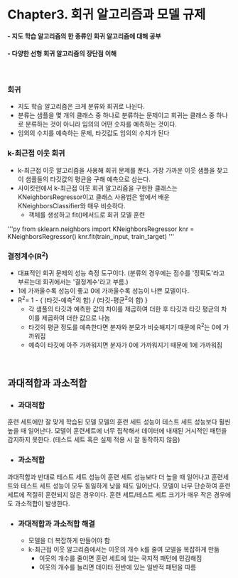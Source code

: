 # Chapter3. 회귀 알고리즘과 모델 규제
#### - 지도 학습 알고리즘의 한 종류인 회귀 알고리즘에 대해 공부
#### - 다양한 선형 회귀 알고리즘의 장단점 이해

<br>

### 회귀
- 지도 학습 알고리즘은 크게 분류와 회귀로 나뉜다.
- 분류는 샘플을 몇 개의 클래스 중 하나로 분류하는 문제이고 회귀는 클래스 중 하나로 분류하는 것이 아니라 임의의 어떤 숫자를 예측하는 것이다.
- 임의의 수치를 예측하는 문제, 타깃값도 임의의 수치가 된다

### k-최근접 이웃 회귀
- k-최근접 이웃 알고리즘을 사용해 회귀 문제를 푼다. 가장 가까운 이웃 샘플을 찾고 이 샘플들의 타깃값의 평균을 구해 예측으로 삼는다.
- 사이킷런에서 k-최근접 이웃 회귀 알고리즘을 구현한 클래스는 KNeighborsRegressor이고 클래스 사용법은 앞에서 배운 KNeighborsClassifier와 매우 비슷하다.
  - 객체를 생성하고 fit()메서드로 회귀 모델 훈련
  
'''py
from sklearn.neighbors import KNeighborsRegressor
knr = KNeighborsRegressor()
knr.fit(train_input, train_target)
'''

### 결정계수(R<sup>2</sup>)
- 대표적인 회귀 문제의 성능 측정 도구이다. (분류의 경우에는 점수를 '정확도'라고 부르는데 회귀에서는 '결정계수'라고 부름.)
-  1에 가까울수록 성능이 좋고 0에 가까울수록 성능이 나쁜 모델이다.
- R<sup>2</sup>= 1 - { (타깃-예측<sup>2</sup>의 합) / (타깃-평균<sup>2</sup>의 합) }
  - 각 샘플의 타깃과 예측한 값의 차이를 제곱하여 더한 후 타깃과 타깃 평균의 차이를 제곱하여 더한 값으로 나눔
  - 타깃의 평균 정도를 예측한다면 분자와 분모가 비슷해지기 때문에 R<sup>2</sup>는 0에 가까워짐
  - 예측이 타깃에 아주 가까워지면 분자가 0에 가까워지기 때문에 1에 가까워짐

<br>

## 과대적합과 과소적합
- ### 과대적합
훈련 세트에만 잘 맞게 학습된 모델
모델의 훈련 세트 성능이 테스트 세트 성능보다 훨씬 높을 때 일어난다.
모델이 훈련세트에 너무 집착해서 데이터에 내재된 거시적인 패턴을 감지하지 못한다. (테스트 세트 혹은 실제 적용 시 잘 동작하지 않음)

- ### 과소적합
과대적합과 반대로 테스트 세트 성능이 훈련 세트 성능보다 더 높을 때 일어나고 훈련세트와 테스트 세트 성능이 모두 동일하게 낮을 때도 일어난다.
모델이 너무 단순하여 훈련 세트에 적절히 훈련되지 않은 경우이다.
훈련 세트/테스트 세트 크기가 매우 작은 경우에도 과소적합이 발생한다.

- ### 과대적합과 과소적합 해결
  - 모델을 더 복잡하게 만들어야 함
  - k-최근접 이웃 알고리즘에서는 이웃의 개수 k를 줄여 모델을 복잡하게 만듦
    - 이웃의 개수를 줄이면 훈련 세트에 있는 국지적 패턴에 민감해짐
    - 이웃의 개수를 늘리면 데이터 전반에 있는 일반적 패턴을 따름
